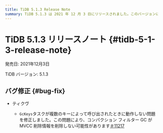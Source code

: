 ```yaml
---
title: TiDB 5.1.3 Release Note
summary: TiDB 5.1.3 は 2021 年 12 月 3 日にリリースされました。このバージョンには TiKV のバグ修正が含まれており、複数のキーによって呼び出された場合に GcKeys` タスクが機能せず、コンパクション フィルター GC で潜在的な問題が発生する問題に対処しています。
---
```


# TiDB 5.1.3 リリースノート {#tidb-5-1-3-release-note}

発売日: 2021年12月3日

TiDB バージョン: 5.1.3

## バグ修正 {#bug-fix}

-   ティクヴ

    -   `GcKeys`タスクが複数のキーによって呼び出されたときに動作しない問題を修正しました。この問題により、コンパクション フィルター GC が MVCC 削除情報を削除しない可能性があります[＃11217](https://github.com/tikv/tikv/issues/11217)
